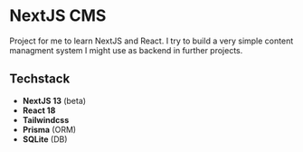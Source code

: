 # NextJS CMS

Project for me to learn NextJS and React. I try to build a very simple content managment system I might use as backend in further projects.

## Techstack

- **NextJS 13** (beta)
- **React 18** 
- **Tailwindcss**
- **Prisma** (ORM)
- **SQLite** (DB)
